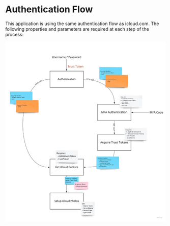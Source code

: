 # Authentication Flow

This application is using the same authentication flow as icloud.com. The following properties and parameters are required at each step of the process:

![Flow](../assets/01_authentication-flow.jpeg)